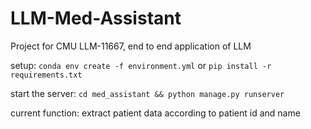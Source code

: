 # LLM-Med-Assistant
Project for CMU LLM-11667, end to end application of LLM
  
setup: `conda env create -f environment.yml` or `pip install -r requirements.txt`
  
start the server: `cd med_assistant && python manage.py runserver`
  
current function: extract patient data according to patient id and name
